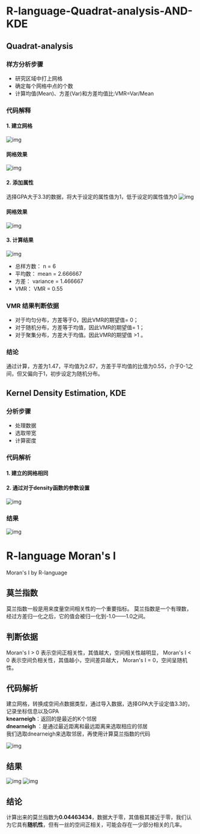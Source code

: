 # R-language-Quadrat-analysis-AND-KDE
## Quadrat-analysis
### 样方分析步骤
- 研究区域中打上网格
- 确定每个网格中点的个数
- 计算均值(Mean)、方差(Var)和方差均值比:VMR=Var/Mean

### 代码解释
#### 1. 建立网格
![img](https://github.com/cuit201608/Team1_coding/blob/master/1st/screenshots/code1.png)
####    网格效果
![img](https://github.com/cuit201608/Team1_coding/blob/master/1st/screenshots/1.png)
#### 2. 添加属性
选择GPA大于3.3的数据，将大于设定的属性值为1，低于设定的属性值为0
![img](https://github.com/cuit201608/Team1_coding/blob/master/1st/screenshots/code2.png)
####    网格效果
![img](https://github.com/cuit201608/Team1_coding/blob/master/1st/screenshots/Qa1.png)
#### 3. 计算结果 
![img](https://github.com/cuit201608/Team1_coding/blob/master/1st/screenshots/code3.png)

- 总样方数： n = 6
- 平均数：   mean = 2.666667
- 方差：     variance = 1.466667
- VMR：      VMR = 0.55

### VMR 结果判断依据
- 对于均匀分布，方差等于0，因此VMR的期望值= 0；
- 对于随机分布，方差等于均值，因此VMR的期望值= 1；
- 对于聚集分布，方差大于均值。因此VMR的期望值 >1 。

### 结论
通过计算，方差为1.47，平均值为2.67，方差于平均值的比值为0.55，介于0-1之间，但又偏向于1，初步设定为随机分布。

## Kernel Density Estimation, KDE
### 分析步骤
- 处理数据
- 选取带宽
- 计算密度

### 代码解析
#### 1. 建立的网格相同

#### 2. 通过对于density函数的参数设置

![img](https://github.com/cuit201608/Team1_coding/blob/master/1st/screenshots/code4.png)

### 结果
![img](https://github.com/cuit201608/Team1_coding/blob/master/1st/screenshots/KDE.png)

# R-language Moran's l
Moran's I by R-language

## 莫兰指数
莫兰指数一般是用来度量空间相关性的一个重要指标。
莫兰指数是一个有理数，经过方差归一化之后，它的值会被归一化到-1.0——1.0之间。

## 判断依据
Moran's I > 0  表示空间正相关性，其值越大，空间相关性越明显，
Moran's I < 0  表示空间负相关性，其值越小，空间差异越大，
Moran's I = 0，空间呈随机性。

## 代码解析
建立网格，转换成空间点数据类型，通过导入数据，选择GPA大于设定值3.3的，记录坐标信息以及GPA</br>
**knearneigh**：返回的是最近的K个邻居</br>
**dnearneigh** ：是通过最近距离和最远距离来选取相应的邻居</br>
我们选取dnearneigh来选取邻居，再使用计算莫兰指数的代码

![img](https://github.com/cuit201608/Team1_coding/blob/master/2nd/screenshots/code.png)

## 结果
![img](https://github.com/cuit201608/Team1_coding/blob/master/2nd/screenshots/1.png)
![img](https://github.com/cuit201608/Team1_coding/blob/master/2nd/screenshots/moran.png)

## 结论
计算出来的莫兰指数为**0.04463434**，数据大于零，其值极其接近于零，我们认为它具有**随机性**，但有一丝的空间正相关，可能会存在一少部分相关的几率。
